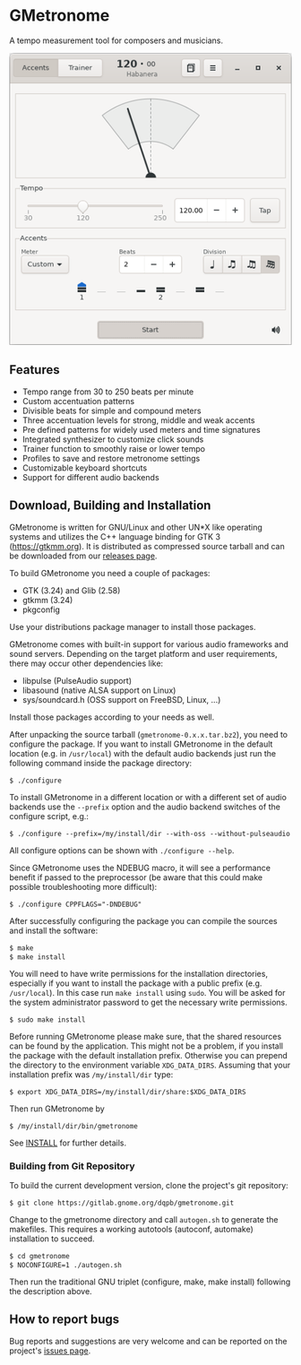 GMetronome
==========
A tempo measurement tool for composers and musicians.

![Screenshot](data/screenshots/screenshot.png)

Features
--------
* Tempo range from 30 to 250 beats per minute
* Custom accentuation patterns
* Divisible beats for simple and compound meters
* Three accentuation levels for strong, middle and weak accents
* Pre defined patterns for widely used meters and time signatures
* Integrated synthesizer to customize click sounds
* Trainer function to smoothly raise or lower tempo
* Profiles to save and restore metronome settings
* Customizable keyboard shortcuts
* Support for different audio backends

Download, Building and Installation
-----------------------------------
GMetronome is written for GNU/Linux and other UN*X like operating systems and
utilizes the C++ language binding for GTK 3 (https://gtkmm.org).
It is distributed as compressed source tarball and can be downloaded from
our [releases page](https://gitlab.gnome.org/dqpb/gmetronome/-/releases).

To build GMetronome you need a couple of packages:

* GTK (3.24) and Glib (2.58)
* gtkmm (3.24)
* pkgconfig

Use your distributions package manager to install those packages.

GMetronome comes with built-in support for various audio frameworks and sound
servers. Depending on the target platform and user requirements, there may
occur other dependencies like:

* libpulse (PulseAudio support)
* libasound (native ALSA support on Linux)
* sys/soundcard.h (OSS support on FreeBSD, Linux, ...)

Install those packages according to your needs as well.

After unpacking the source tarball (``gmetronome-0.x.x.tar.bz2``), you need
to configure the package. If you want to install GMetronome in the default
location (e.g. in ``/usr/local``) with the default audio backends just run the
following command inside the package directory:

```
$ ./configure
```

To install GMetronome in a different location or with a different set of audio
backends use the ``--prefix`` option and the audio backend switches of the
configure script, e.g.:

```
$ ./configure --prefix=/my/install/dir --with-oss --without-pulseaudio
```

All configure options can be shown with ``./configure --help``.

Since GMetronome uses the NDEBUG macro, it will see a performance benefit
if passed to the preprocessor (be aware that this could make possible
troubleshooting more difficult):

```
$ ./configure CPPFLAGS="-DNDEBUG"
```

After successfully configuring the package you can compile the sources
and install the software:

```
$ make
$ make install
```

You will need to have write permissions for the installation directories,
especially if you want to install the package with a public prefix
(e.g. ``/usr/local``). In this case run ``make install`` using ``sudo``. You
will be asked for the system administrator password to get the necessary write
permissions.

```
$ sudo make install
```

Before running GMetronome please make sure, that the shared resources can be
found by the application. This might not be a problem, if you install the
package with the default installation prefix. Otherwise you can prepend the
directory to the environment variable ``XDG_DATA_DIRS``. Assuming that your
installation prefix was ``/my/install/dir`` type:

```
$ export XDG_DATA_DIRS=/my/install/dir/share:$XDG_DATA_DIRS
```

Then run GMetronome by

```
$ /my/install/dir/bin/gmetronome
```

See [INSTALL](INSTALL) for further details.

### Building from Git Repository
To build the current development version, clone the project's git repository:

```
$ git clone https://gitlab.gnome.org/dqpb/gmetronome.git
```

Change to the gmetronome directory and call ``autogen.sh`` to generate the
makefiles. This requires a working autotools (autoconf, automake) installation
to succeed.

```
$ cd gmetronome
$ NOCONFIGURE=1 ./autogen.sh
```

Then run the traditional GNU triplet (configure, make, make install) following
the description above.

How to report bugs
------------------
Bug reports and suggestions are very welcome and can be reported on the 
project's [issues page](https://gitlab.gnome.org/dqpb/gmetronome/issues).